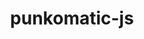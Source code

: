 ---
title: punkomatic-js
description: a Punk-O-Matic 2 song data parser and player
template: null.html
extra:
  featured: 5
  homepage: /punkomatic/
  repository: https://github.com/iliazeus/punkomatic-js
  language: TypeScript
  license: MIT
  github: iliazeus/punkomatic-js
  badges: [language, github, github_license]
---